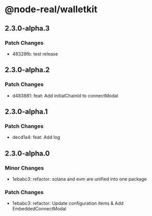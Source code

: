 # @node-real/walletkit

## 2.3.0-alpha.3

### Patch Changes

- 48328fb: test release

## 2.3.0-alpha.2

### Patch Changes

- d483881: feat: Add initialChainId to connectModal

## 2.3.0-alpha.1

### Patch Changes

- decd1a4: feat: Add log

## 2.3.0-alpha.0

### Minor Changes

- 1ebabc3: refactor: solana and evm are unified into one package

### Patch Changes

- 1ebabc3: refactor: Update configuration items & Add EmbeddedConnectModal
